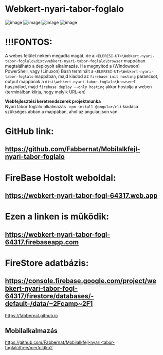 # Webkert-nyari-tabor-foglalo
![image](https://github.com/user-attachments/assets/96815d75-ab16-490d-b08f-af808723f411)
![image](https://github.com/user-attachments/assets/40baa559-a2c2-456c-8154-a30f400d07dd)
![image](https://github.com/user-attachments/assets/403a5186-ad2d-4b73-bacf-c23becc777e3)
![image](https://github.com/user-attachments/assets/0eaac5cc-956f-43c4-b263-d2eb22f0fcfe)


# !!!FONTOS:
A webes felület nekem megadta magát, de a `<ELERESI-UT>\Webkert-nyari-tabor-foglalo\dist\webkert-nyari-tabor-foglalo\browser` mappában megtalálható a deployolt alkalmazás. 
Ha megnyitod a (Windowson) PowerShell, vagy (Linuxon) Bash terminált a `<ELERESI-UT>\Webkert-nyari-tabor-foglalo` mappában, majd kiadod az
`firebase init hosting` parancsot, output mappának a `dist\webkert-nyari-tabor-foglalo\browser`-t használod, 
majd
`firebase deploy --only hosting`
akkor hostolja a weben (terminálban kiírja, hogy melyik URL-en)


**Webfejlesztési keretrendszerek projektmunka**  
Nyári tábor foglaló alkalmazás
` npm install @angular/cli` kiadása szükséges abban a mappában, ahol az angular.json van

# GitHub link:
## https://github.com/Fabbernat/Mobilalkfejl-nyari-tabor-foglalo
# FireBase Hostolt weboldal:
## https://webkert-nyari-tabor-fogl-64317.web.app
# Ezen a linken is működik:
## https://webkert-nyari-tabor-fogl-64317.firebaseapp.com
# FireStore adatbázis:
## https://console.firebase.google.com/project/webkert-nyari-tabor-fogl-64317/firestore/databases/-default-/data/~2Fcamp~2F1

https://fabbernat.github.io

## Mobilalkalmazás

https://github.com/Fabbernat/Mobilalkfejl-nyari-tabor-foglalo/tree/merfoldko2


